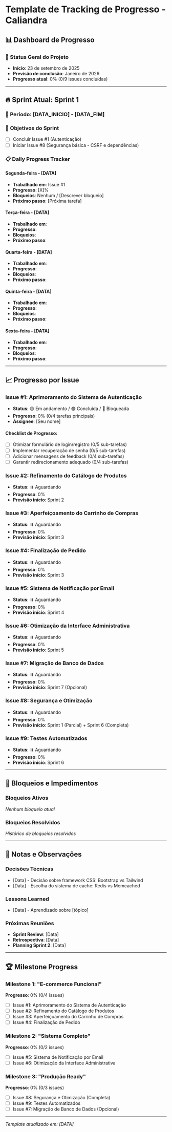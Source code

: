 # Template de Tracking de Progresso - Caliandra

## 📊 Dashboard de Progresso

### 🎯 Status Geral do Projeto
- **Início**: 23 de setembro de 2025
- **Previsão de conclusão**: Janeiro de 2026
- **Progresso atual**: 0% (0/9 issues concluídas)

---

## 🔥 Sprint Atual: Sprint 1

### 📅 Período: [DATA_INICIO] - [DATA_FIM]

### 🎯 Objetivos do Sprint
- [ ] Concluir Issue #1 (Autenticação)
- [ ] Iniciar Issue #8 (Segurança básica - CSRF e dependências)

### 📋 Daily Progress Tracker

#### Segunda-feira - [DATA]
- **Trabalhado em**: Issue #1
- **Progresso**: [X]%
- **Bloqueios**: Nenhum / [Descrever bloqueio]
- **Próximo passo**: [Próxima tarefa]

#### Terça-feira - [DATA]
- **Trabalhado em**: 
- **Progresso**: 
- **Bloqueios**: 
- **Próximo passo**: 

#### Quarta-feira - [DATA]
- **Trabalhado em**: 
- **Progresso**: 
- **Bloqueios**: 
- **Próximo passo**: 

#### Quinta-feira - [DATA]
- **Trabalhado em**: 
- **Progresso**: 
- **Bloqueios**: 
- **Próximo passo**: 

#### Sexta-feira - [DATA]
- **Trabalhado em**: 
- **Progresso**: 
- **Bloqueios**: 
- **Próximo passo**: 

---

## 📈 Progresso por Issue

### Issue #1: Aprimoramento do Sistema de Autenticação
- **Status**: 🟡 Em andamento / 🟢 Concluída / 🔴 Bloqueada
- **Progresso**: 0% (0/4 tarefas principais)
- **Assignee**: [Seu nome]

#### Checklist de Progresso:
- [ ] Otimizar formulário de login/registro (0/5 sub-tarefas)
- [ ] Implementar recuperação de senha (0/5 sub-tarefas)  
- [ ] Adicionar mensagens de feedback (0/4 sub-tarefas)
- [ ] Garantir redirecionamento adequado (0/4 sub-tarefas)

### Issue #2: Refinamento do Catálogo de Produtos
- **Status**: ⏸️ Aguardando
- **Progresso**: 0%
- **Previsão início**: Sprint 2

### Issue #3: Aperfeiçoamento do Carrinho de Compras
- **Status**: ⏸️ Aguardando
- **Progresso**: 0%
- **Previsão início**: Sprint 3

### Issue #4: Finalização de Pedido
- **Status**: ⏸️ Aguardando
- **Progresso**: 0%
- **Previsão início**: Sprint 3

### Issue #5: Sistema de Notificação por Email
- **Status**: ⏸️ Aguardando
- **Progresso**: 0%
- **Previsão início**: Sprint 4

### Issue #6: Otimização da Interface Administrativa
- **Status**: ⏸️ Aguardando
- **Progresso**: 0%
- **Previsão início**: Sprint 5

### Issue #7: Migração de Banco de Dados
- **Status**: ⏸️ Aguardando
- **Progresso**: 0%
- **Previsão início**: Sprint 7 (Opcional)

### Issue #8: Segurança e Otimização
- **Status**: ⏸️ Aguardando
- **Progresso**: 0%
- **Previsão início**: Sprint 1 (Parcial) + Sprint 6 (Completa)

### Issue #9: Testes Automatizados
- **Status**: ⏸️ Aguardando
- **Progresso**: 0%
- **Previsão início**: Sprint 6

---

## 🚧 Bloqueios e Impedimentos

### Bloqueios Ativos
*Nenhum bloqueio atual*

### Bloqueios Resolvidos
*Histórico de bloqueios resolvidos*

---

## 📝 Notas e Observações

### Decisões Técnicas
- [Data] - Decisão sobre framework CSS: Bootstrap vs Tailwind
- [Data] - Escolha do sistema de cache: Redis vs Memcached

### Lessons Learned
- [Data] - Aprendizado sobre [tópico]

### Próximas Reuniões
- **Sprint Review**: [Data]
- **Retrospectiva**: [Data] 
- **Planning Sprint 2**: [Data]

---

## 🏆 Milestone Progress

### Milestone 1: "E-commerce Funcional" 
**Progresso**: 0% (0/4 issues)
- [ ] Issue #1: Aprimoramento do Sistema de Autenticação
- [ ] Issue #2: Refinamento do Catálogo de Produtos  
- [ ] Issue #3: Aperfeiçoamento do Carrinho de Compras
- [ ] Issue #4: Finalização de Pedido

### Milestone 2: "Sistema Completo"
**Progresso**: 0% (0/2 issues)
- [ ] Issue #5: Sistema de Notificação por Email
- [ ] Issue #6: Otimização da Interface Administrativa

### Milestone 3: "Produção Ready"  
**Progresso**: 0% (0/3 issues)
- [ ] Issue #8: Segurança e Otimização (Completa)
- [ ] Issue #9: Testes Automatizados
- [ ] Issue #7: Migração de Banco de Dados (Opcional)

---

*Template atualizado em: [DATA]*
